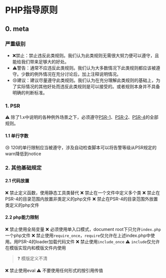 # PHP指导原则 #

## 0. meta ##

### 严重级别

- :x:禁止：禁止违反此类规则。我们认为此类规则无需很大努力便可以遵守，且能给我们带来足够大的好处。
- :warning:警告：通常不应违反此类规则。我们认为大多数情况下此类规则都应该被遵守。少数的例外情况在充分讨论后，加上注释说明情况。
- :cry:建议：建议尽量遵守此类规则。我们认为在充分理解此类规则的基础上，为了实际情况的其他好处而违反此类规则是可以接受的。或者规则本身并不具备明确的判断标准。

### 1. PSR

:warning: 除了1.x中说明的各种例外场景之下，必须遵守[PSR-1](http://www.php-fig.org/psr/psr-1/)、[PSR-2](http://www.php-fig.org/psr/psr-2/)、[PSR-4](http://www.php-fig.org/psr/psr-4/)的全部规则。

#### 1.1 单行字数

 :cry: 120的单行限制应当被遵守，涉及自动检查脚本可以将告警等级从PSR规定的warn降低到notice

### 2. 其他基础规定

#### 2.1 代码放置

:x: 禁止定义函数，使用静态工具类替代
:x: 禁止在一个文件中定义多个类
:x: 禁止在PSR-4的目录范围内放置非类定义的php文件
:x: 禁止在PSR-4的目录范围外放置类定义的php文件

#### 2.2 php能力限制

:x: 禁止使用全局变量
:x: 必须使用单入口模式，document root下只允许`index.php`一个php文件
:x: 禁止使用`require_once`，`require`仅允许在上述index.php中使用。用PSR-4的loader加载代码文件
:x: 禁止使用`include_once`
:warning: `include`仅允许在模版实现内和模版文件内使用

> :question: 模版定义不清

:x: 禁止使用eval
:warning: 不要使用任何形式的按引用传值
